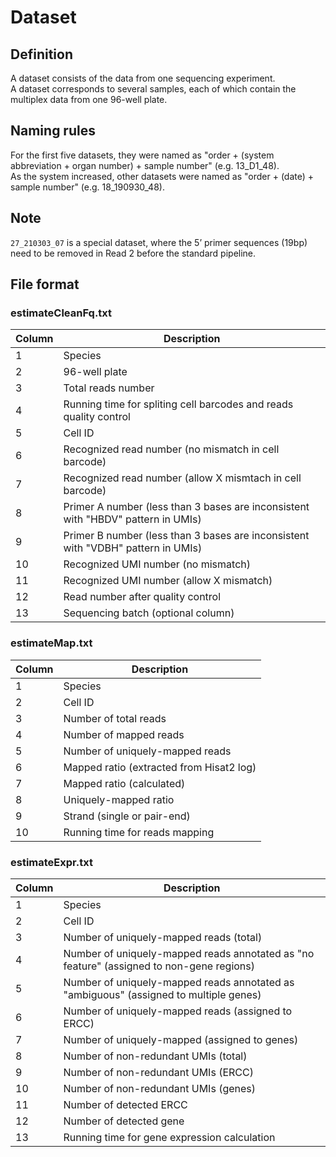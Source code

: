 # Dataset
## Definition
A dataset consists of the data from one sequencing experiment.  
A dataset corresponds to several samples, each of which contain the multiplex data from one 96-well plate.  

## Naming rules
For the first five datasets, they were named as "order + (system abbreviation + organ number) + sample number" (e.g. 13_D1_48).  
As the system increased, other datasets were named as "order + (date) + sample number" (e.g. 18_190930_48).  

## Note
`27_210303_07` is a special dataset, where the 5’ primer sequences (19bp) need to be removed in Read 2 before the standard pipeline.  

## File format

### estimateCleanFq.txt

| Column | Description |
| ---------- | ----------- |
| 1 | Species |
| 2 | 96-well plate |
| 3 | Total reads number |
| 4 | Running time for spliting cell barcodes and reads quality control |
| 5 | Cell ID |
| 6 | Recognized read number (no mismatch in cell barcode) |
| 7 | Recognized read number (allow X mismtach in cell barcode) |
| 8 | Primer A number (less than 3 bases are inconsistent with "HBDV" pattern in UMIs) |
| 9 | Primer B number (less than 3 bases are inconsistent with "VDBH" pattern in UMIs) |
| 10 | Recognized UMI number (no mismatch) |
| 11 | Recognized UMI number (allow X mismatch) |
| 12 | Read number after quality control |
| 13 | Sequencing batch (optional column) |

### estimateMap.txt

| Column | Description |
| ---------- | ----------- |
| 1 | Species |
| 2 | Cell ID |
| 3 | Number of total reads |
| 4 | Number of mapped reads |
| 5 | Number of uniquely-mapped reads |
| 6 | Mapped ratio (extracted from Hisat2 log) |
| 7 | Mapped ratio (calculated) |
| 8 | Uniquely-mapped ratio |
| 9 | Strand (single or pair-end) |
| 10 | Running time for reads mapping |

### estimateExpr.txt

| Column | Description |
| ---------- | ----------- |
| 1 | Species |
| 2 | Cell ID |
| 3 | Number of uniquely-mapped reads (total) |
| 4 | Number of uniquely-mapped reads annotated as "no feature" (assigned to non-gene regions) |
| 5 | Number of uniquely-mapped reads annotated as "ambiguous" (assigned to multiple genes) |
| 6 | Number of uniquely-mapped reads (assigned to ERCC) |
| 7 | Number of uniquely-mapped (assigned to genes) |
| 8 | Number of non-redundant UMIs (total) |
| 9 | Number of non-redundant UMIs (ERCC) |
| 10 | Number of non-redundant UMIs (genes) |
| 11 | Number of detected ERCC |
| 12 | Number of detected gene |
| 13 | Running time for gene expression calculation |
